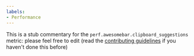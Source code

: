 ```yaml
---
labels:
- Performance
---
```

This is a stub commentary for the `perf.awesomebar.clipboard_suggestions` metric: please feel free to edit (read the
[contributing guidelines](https://github.com/mozilla/glean-annotations/blob/main/CONTRIBUTING.md)
if you haven't done this before)
